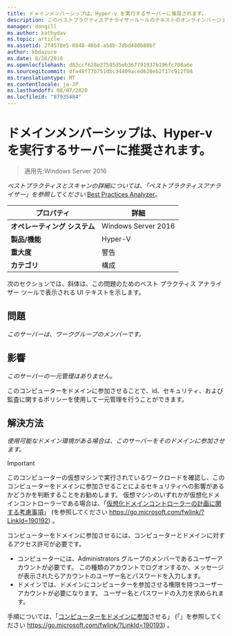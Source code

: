 ```yaml
---
title: ドメインメンバーシップは、Hyper-v を実行するサーバーに推奨されます。
description: このベストプラクティスアナライザールールのテキストのオンラインバージョン。
manager: dongill
ms.author: kathydav
ms.topic: article
ms.assetid: 2f4578e5-0848-46b4-a50b-7dbd480b80bf
author: kbdazure
ms.date: 8/16/2016
ms.openlocfilehash: d83ccf628e27595d5eb367791937b196fc708a6e
ms.sourcegitcommit: dfa48f77b751dbc34409aced628eb2f17c912f08
ms.translationtype: MT
ms.contentlocale: ja-JP
ms.lasthandoff: 08/07/2020
ms.locfileid: "87935484"
---
```

# <a name="domain-membership-is-recommended-for-servers-running-hyper-v"></a>ドメインメンバーシップは、Hyper-v を実行するサーバーに推奨されます。

>適用先:Windows Server 2016



*ベストプラクティスとスキャンの詳細については、「ベストプラクティスアナライザー」を参照してください* [Best Practices Analyzer](https://go.microsoft.com/fwlink/?LinkId=122786)。

|プロパティ|詳細|
|-|-|
|**オペレーティング システム**|Windows Server 2016|
|**製品/機能**|Hyper-V|
|**重大度**|警告|
|**カテゴリ**|構成|

次のセクションでは、斜体は、この問題のためのベスト プラクティス アナライザー ツールで表示される UI テキストを示します。

## <a name="issue"></a>問題

*このサーバーは、ワークグループのメンバーです。*

## <a name="impact"></a>影響

*このサーバーの一元管理はありません。*

このコンピューターをドメインに参加させることで、id、セキュリティ、および監査に関するポリシーを使用して一元管理を行うことができます。

## <a name="resolution"></a>解決方法

*使用可能なドメイン環境がある場合は、このサーバーをそのドメインに参加させます。*

> [!IMPORTANT]
> このコンピューターの仮想マシンで実行されているワークロードを確認し、このコンピューターをドメインに参加させることによるセキュリティへの影響があるかどうかを判断することをお勧めします。 仮想マシンのいずれかが仮想化ドメインコントローラーである場合は、「[仮想化ドメインコントローラーの計画に関する考慮事項](https://go.microsoft.com/fwlink/?LinkId=190192)」 (を参照してください https://go.microsoft.com/fwlink/?LinkId=190192) 。

コンピューターをドメインに参加させるには、コンピューターとドメインに対するアクセス許可が必要です。
- コンピューターには、Administrators グループのメンバーであるユーザーアカウントが必要です。 この種類のアカウントでログオンするか、メッセージが表示されたらアカウントのユーザー名とパスワードを入力します。
- ドメインでは、ドメインにコンピューターを参加させる権限を持つユーザーアカウントが必要になります。 ユーザー名とパスワードの入力を求められます。

手順については、「[コンピューターをドメインに参加](https://go.microsoft.com/fwlink/?LinkId=190193)させる」 (「」を参照してください https://go.microsoft.com/fwlink/?LinkId=190193) 。



